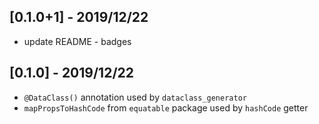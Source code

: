 ## [0.1.0+1] - 2019/12/22
* update README - badges

## [0.1.0] - 2019/12/22

* `@DataClass()` annotation used by `dataclass_generator`
* `mapPropsToHashCode` from `equatable` package used by `hashCode` getter

